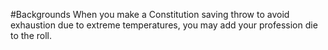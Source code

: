 #Backgrounds
When you make a Constitution saving throw to avoid exhaustion due to extreme temperatures, you may add your profession die to the roll.